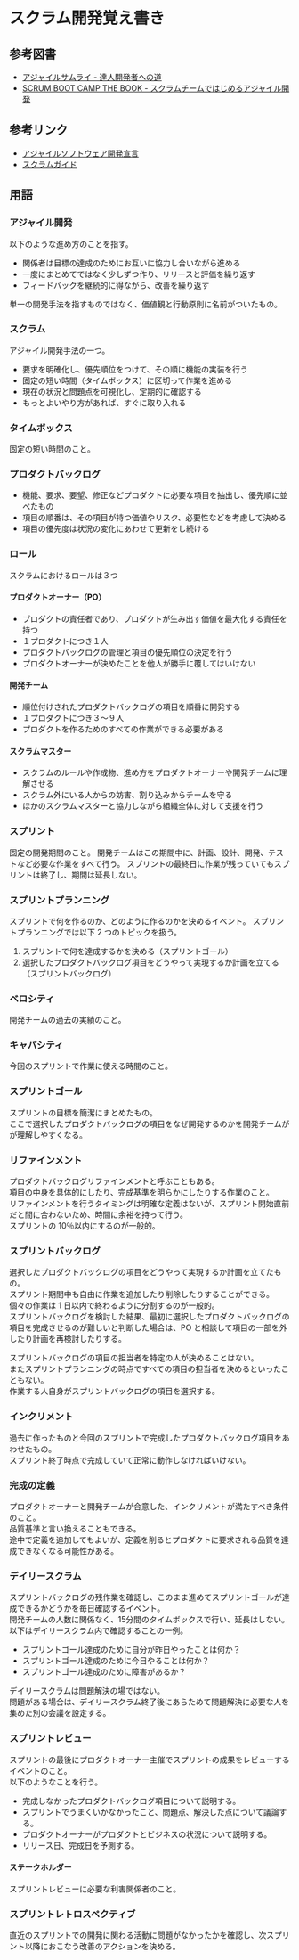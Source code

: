 # スクラム開発覚え書き

## 参考図書

- [アジャイルサムライ - 達人開発者への道](https://shop.ohmsha.co.jp/shopdetail/000000001901/)
- [SCRUM BOOT CAMP THE BOOK - スクラムチームではじめるアジャイル開発](https://www.shoeisha.co.jp/book/detail/9784798167282)

## 参考リンク

- [アジャイルソフトウェア開発宣言](https://agilemanifesto.org/iso/ja/manifesto.html)
- [スクラムガイド](https://www.scrumguides.org/docs/scrumguide/v2020/2020-Scrum-Guide-Japanese.pdf)

## 用語

### アジャイル開発

以下のような進め方のことを指す。

- 関係者は目標の達成のためにお互いに協力し合いながら進める
- 一度にまとめてではなく少しずつ作り、リリースと評価を繰り返す
- フィードバックを継続的に得ながら、改善を繰り返す

単一の開発手法を指すものではなく、価値観と行動原則に名前がついたもの。

### スクラム

アジャイル開発手法の一つ。

- 要求を明確化し、優先順位をつけて、その順に機能の実装を行う
- 固定の短い時間（タイムボックス）に区切って作業を進める
- 現在の状況と問題点を可視化し、定期的に確認する
- もっとよいやり方があれば、すぐに取り入れる

### タイムボックス

固定の短い時間のこと。

### プロダクトバックログ

- 機能、要求、要望、修正などプロダクトに必要な項目を抽出し、優先順に並べたもの
- 項目の順番は、その項目が持つ価値やリスク、必要性などを考慮して決める
- 項目の優先度は状況の変化にあわせて更新をし続ける

### ロール

スクラムにおけるロールは３つ

#### プロダクトオーナー（PO）

- プロダクトの責任者であり、プロダクトが生み出す価値を最大化する責任を持つ
- １プロダクトにつき１人
- プロダクトバックログの管理と項目の優先順位の決定を行う
- プロダクトオーナーが決めたことを他人が勝手に覆してはいけない

#### 開発チーム

- 順位付けされたプロダクトバックログの項目を順番に開発する
- １プロダクトにつき３〜９人
- プロダクトを作るためのすべての作業ができる必要がある

#### スクラムマスター

- スクラムのルールや作成物、進め方をプロダクトオーナーや開発チームに理解させる
- スクラム外にいる人からの妨害、割り込みからチームを守る
- ほかのスクラムマスターと協力しながら組織全体に対して支援を行う

### スプリント

固定の開発期間のこと。
開発チームはこの期間中に、計画、設計、開発、テストなど必要な作業をすべて行う。
スプリントの最終日に作業が残っていてもスプリントは終了し、期間は延長しない。

### スプリントプランニング

スプリントで何を作るのか、どのように作るのかを決めるイベント。
スプリントプランニングでは以下 2 つのトピックを扱う。

1. スプリントで何を達成するかを決める（スプリントゴール）
2. 選択したプロダクトバックログ項目をどうやって実現するか計画を立てる（スプリントバックログ）

### ベロシティ

開発チームの過去の実績のこと。

### キャパシティ

今回のスプリントで作業に使える時間のこと。

### スプリントゴール

スプリントの目標を簡潔にまとめたもの。  
ここで選択したプロダクトバックログの項目をなぜ開発するのかを開発チームがが理解しやすくなる。

### リファインメント

プロダクトバックログリファインメントと呼ぶこともある。  
項目の中身を具体的にしたり、完成基準を明らかにしたりする作業のこと。  
リファインメントを行うタイミングは明確な定義はないが、スプリント開始直前だと間に合わないため、時間に余裕を持って行う。  
スプリントの 10％以内にするのが一般的。

### スプリントバックログ

選択したプロダクトバックログの項目をどうやって実現するか計画を立てたもの。  
スプリント期間中も自由に作業を追加したり削除したりすることができる。  
個々の作業は 1 日以内で終わるように分割するのが一般的。  
スプリントバックログを検討した結果、最初に選択したプロダクトバックログの項目を完成させるのが難しいと判断した場合は、PO と相談して項目の一部を外したり計画を再検討したりする。

スプリントバックログの項目の担当者を特定の人が決めることはない。  
またスプリントプランニングの時点ですべての項目の担当者を決めるといったこともない。  
作業する人自身がスプリントバックログの項目を選択する。

### インクリメント

過去に作ったものと今回のスプリントで完成したプロダクトバックログ項目をあわせたもの。  
スプリント終了時点で完成していて正常に動作しなければいけない。

### 完成の定義

プロダクトオーナーと開発チームが合意した、インクリメントが満たすべき条件のこと。  
品質基準と言い換えることもできる。  
途中で定義を追加してもよいが、定義を削るとプロダクトに要求される品質を達成できなくなる可能性がある。

### デイリースクラム

スプリントバックログの残作業を確認し、このまま進めてスプリントゴールが達成できるかどうかを毎日確認するイベント。  
開発チームの人数に関係なく、15分間のタイムボックスで行い、延長はしない。  
以下はデイリースクラム内で確認することの一例。

- スプリントゴール達成のために自分が昨日やったことは何か？
- スプリントゴール達成のために今日やることは何か？
- スプリントゴール達成のために障害があるか？

デイリースクラムは問題解決の場ではない。  
問題がある場合は、デイリースクラム終了後にあらためて問題解決に必要な人を集めた別の会議を設定する。

### スプリントレビュー

スプリントの最後にプロダクトオーナー主催でスプリントの成果をレビューするイベントのこと。  
以下のようなことを行う。

- 完成しなかったプロダクトバックログ項目について説明する。
- スプリントでうまくいかなかったこと、問題点、解決した点について議論する。
- プロダクトオーナーがプロダクトとビジネスの状況について説明する。
- リリース日、完成日を予測する。

#### ステークホルダー

スプリントレビューに必要な利害関係者のこと。

### スプリントレトロスペクティブ

直近のスプリントでの開発に関わる活動に問題がなかったかを確認し、次スプリント以降におこなう改善のアクションを決める。